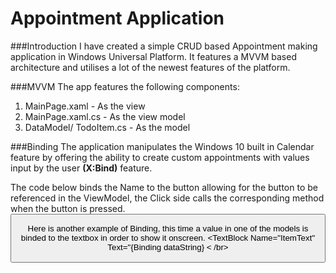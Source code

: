 #  Appointment Application

###Introduction
I have created a simple CRUD based Appointment making application in
Windows Universal Platform. It features a MVVM based architecture and utilises a lot of the newest features of the platform.

###MVVM
The app features the following components:
1. MainPage.xaml - As the view
2. MainPage.xaml.cs - As the view model
3. DataModel/ TodoItem.cs - As the model

###Binding
The application manipulates the Windows 10 built in Calendar feature by offering the ability to 
create custom appointments with values input by the user **(X:Bind)** feature.

The code below binds the Name to the button allowing for the button to be referenced in the ViewModel,
the Click side calls the corresponding method when the button is pressed.
	 <Button x:Name="ButtonSearch" Click="ButtonSearch_Click" />

Here is another example of Binding, this time a value in one of the models is binded to the textbox in order to show it onscreen.
	<TextBlock Name="ItemText" Text="{Binding dataString}
< /br>


